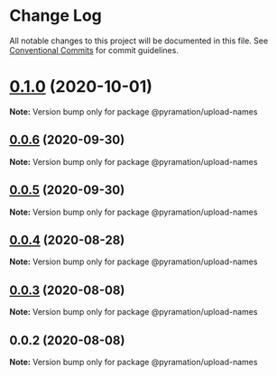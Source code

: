 # Change Log

All notable changes to this project will be documented in this file.
See [Conventional Commits](https://conventionalcommits.org) for commit guidelines.

# [0.1.0](https://github.com/pyramation/uploads/compare/@pyramation/upload-names@0.0.6...@pyramation/upload-names@0.1.0) (2020-10-01)

**Note:** Version bump only for package @pyramation/upload-names





## [0.0.6](https://github.com/pyramation/uploads/compare/@pyramation/upload-names@0.0.5...@pyramation/upload-names@0.0.6) (2020-09-30)

**Note:** Version bump only for package @pyramation/upload-names





## [0.0.5](https://github.com/pyramation/uploads/compare/@pyramation/upload-names@0.0.4...@pyramation/upload-names@0.0.5) (2020-09-30)

**Note:** Version bump only for package @pyramation/upload-names





## [0.0.4](https://github.com/pyramation/uploads/compare/@pyramation/upload-names@0.0.3...@pyramation/upload-names@0.0.4) (2020-08-28)

**Note:** Version bump only for package @pyramation/upload-names





## [0.0.3](https://github.com/pyramation/uploads/compare/@pyramation/upload-names@0.0.2...@pyramation/upload-names@0.0.3) (2020-08-08)

**Note:** Version bump only for package @pyramation/upload-names





## 0.0.2 (2020-08-08)

**Note:** Version bump only for package @pyramation/upload-names
